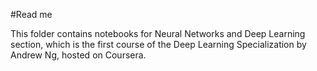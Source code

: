 #Read me

This folder contains notebooks for Neural Networks and Deep Learning section, which is the first course of the Deep Learning Specialization
by Andrew Ng, hosted on Coursera.
